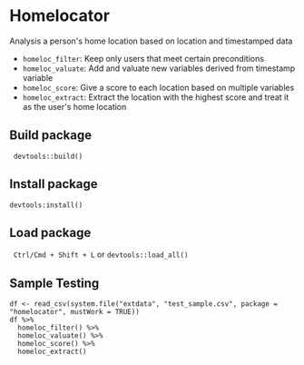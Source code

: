 # Homelocator
Analysis a person's home location based on location and timestamped data
- `homeloc_filter`: Keep only users that meet certain preconditions
- `homeloc_valuate`: Add and valuate new variables derived from timestamp variable   
- `homeloc_score`: Give a score to each location based on multiple variables
- `homeloc_extract`: Extract the location with the highest score and treat it as the user's home location

## Build package 
``` devtools::build()```

## Install package 
```devtools:install()```

## Load package 
``` Ctrl/Cmd + Shift + L``` or ```devtools::load_all()```

## Sample Testing
```{r}
df <- read_csv(system.file("extdata", "test_sample.csv", package = "homelocator", mustWork = TRUE)) 
df %>% 
  homeloc_filter() %>% 
  homeloc_valuate() %>% 
  homeloc_score() %>% 
  homeloc_extract()
```







